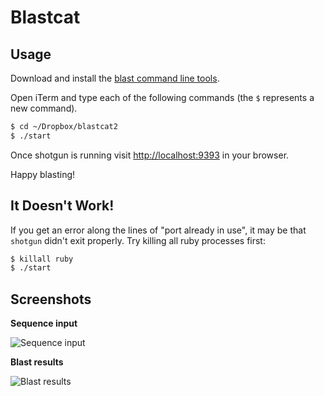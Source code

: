 Blastcat
========

Usage
-----

Download and install the [blast command line tools](ftp://ftp.ncbi.nlm.nih.gov/blast/executables/LATEST/).

Open iTerm and type each of the following commands (the `$` represents a new command).

```sh
$ cd ~/Dropbox/blastcat2
$ ./start
```

Once shotgun is running visit <http://localhost:9393> in your browser.

Happy blasting!

It Doesn't Work!
----------------

If you get an error along the lines of "port already in use", it may be that
`shotgun` didn't exit properly. Try killing all ruby processes first:

```sh
$ killall ruby
$ ./start
```

Screenshots
-----------

**Sequence input**

![Sequence input](http://i.imgur.com/pc3e6OB.png "Sequence input")

**Blast results**

![Blast results](http://i.imgur.com/wglYc7U.png "Blast results")